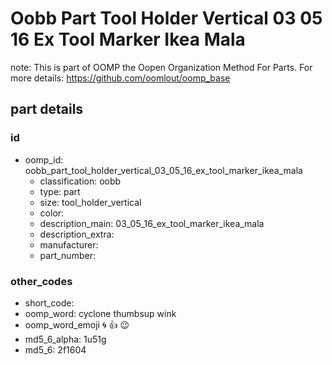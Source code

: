 # Oobb Part Tool Holder Vertical 03 05 16 Ex Tool Marker Ikea Mala  

note: This is part of OOMP the Oopen Organization Method For Parts. For more details: https://github.com/oomlout/oomp_base

##  part details





### id
* oomp_id: oobb_part_tool_holder_vertical_03_05_16_ex_tool_marker_ikea_mala
  * classification: oobb
  * type: part
  * size: tool_holder_vertical
  * color: 
  * description_main: 03_05_16_ex_tool_marker_ikea_mala
  * description_extra: 
  * manufacturer: 
  * part_number: 

### other_codes
* short_code: 
* oomp_word: cyclone thumbsup wink
* oomp_word_emoji :cyclone: :thumbsup: :wink:
* md5_6_alpha: 1u51g
* md5_6: 2f1604